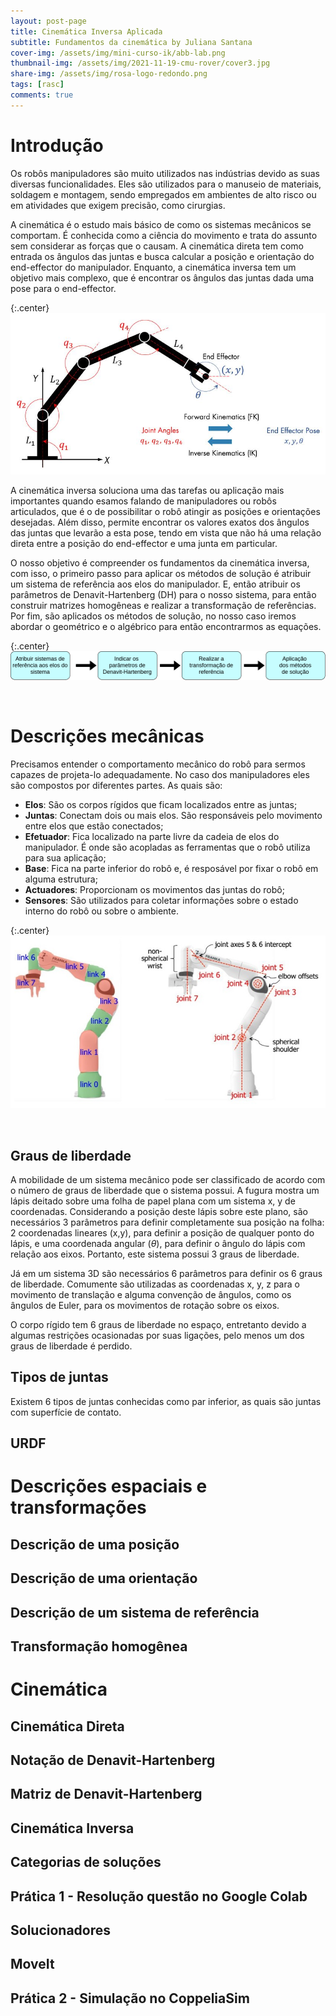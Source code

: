 ```yaml
---
layout: post-page
title: Cinemática Inversa Aplicada
subtitle: Fundamentos da cinemática by Juliana Santana
cover-img: /assets/img/mini-curso-ik/abb-lab.png
thumbnail-img: /assets/img/2021-11-19-cmu-rover/cover3.jpg
share-img: /assets/img/rosa-logo-redondo.png
tags: [rasc]
comments: true
---
```


# Introdução

Os robôs manipuladores são muito utilizados nas indústrias devido as suas diversas funcionalidades. Eles são utilizados para o manuseio de materiais, soldagem e montagem, sendo empregados em ambientes de alto risco ou em atividades que exigem precisão, como cirurgias.

A cinemática é o estudo mais básico de como os sistemas mecânicos se comportam. É conhecida como a ciência do movimento e trata do assunto sem considerar as forças que o causam. A cinemática direta tem como entrada os ângulos das juntas e busca calcular a posição e orientação do end-effector do manipulador. Enquanto, a cinemática inversa tem um objetivo mais complexo, que é encontrar os ângulos das juntas dada uma pose para o end-effector.

{:.center}
[![drawing400](../assets/img/mini-curso-ik/ik-matlab.jpg)](../assets/img/mini-curso-ik/ik-matlab.jpg)


A cinemática inversa soluciona uma das tarefas ou aplicação mais importantes quando esamos falando de manipuladores ou robôs articulados, que é o de possibilitar o robô atingir as posições e orientações desejadas. Além disso, permite encontrar os valores exatos dos ângulos das juntas que levarão a esta pose, tendo em vista que não há uma relação direta entre a posição do end-effector e uma junta em particular.

<!-- Colocar gif com o wathog -->

O nosso objetivo é compreender os fundamentos da cinemática inversa, com isso, o primeiro passo para aplicar os métodos de solução é atribuir um sistema de referência aos elos do manipulador. E, então atribuir os parâmetros de Denavit-Hartenberg (DH) para o nosso sistema, para então construir matrizes homogêneas e realizar a transformação de referências. Por fim, são aplicados os métodos de solução, no nosso caso iremos abordar o geométrico e o algébrico para então encontrarmos as equações.

{:.center}
[![drawing1000](../assets/img/mini-curso-ik/esquematico.png)](../assets/img/mini-curso-ik/esquematico.png)

<br>

# Descrições mecânicas

Precisamos entender o comportamento mecânico do robô para sermos capazes de projeta-lo adequadamente. No caso dos manipuladores eles são compostos por diferentes partes. As quais são:

* **Elos**: São os corpos rígidos que ficam localizados entre as juntas;
* **Juntas**: Conectam dois ou mais elos. São responsáveis pelo movimento entre elos que estão conectados;
* **Efetuador**: Fica localizado na parte livre da cadeia de elos do manipulador. É onde são acopladas as ferramentas que o robô utiliza para sua aplicação;
* **Base**: Fica na parte inferior do robô e, é resposável por fixar o robô em alguma estrutura;
* **Actuadores**: Proporcionam os movimentos das juntas do robô;
* **Sensores**: São utilizados para coletar informações sobre o estado interno do robô ou sobre o ambiente.

{:.center}
[![drawing400](../assets/img/mini-curso-ik/manipulator-caracteristics.png)](../assets/img/mini-curso-ik/manipulator-caracteristics.png)

<br>

## Graus de liberdade

A mobilidade de um sistema mecânico pode ser classificado de acordo com o número de graus de liberdade que o sistema possui. A fugura mostra um lápis deitado sobre uma folha de papel plana com um sistema x, y de coordenadas. Considerando a posição deste lápis sobre este plano, são necessários 3 parâmetros para definir completamente sua posição na folha: 2 coordenadas lineares (x,y), para definir a posição de qualquer ponto do lápis, e uma coordenada angular ($\theta$), para definir o ângulo do lápis com relação aos eixos. Portanto, este sistema possui 3 graus de liberdade.


Já em um sistema 3D são necessários 6 parâmetros para definir os 6 graus de liberdade. Comumente são utilizadas as coordenadas x, y, z para o movimento de translação e alguma convenção de ângulos, como os ângulos de Euler, para os movimentos de rotação sobre os eixos.

O corpo rígido tem 6 graus de liberdade no espaço, entretanto devido a algumas restrições ocasionadas por suas ligações, pelo menos um dos graus de liberdade é perdido.

## Tipos de juntas

Existem 6 tipos de juntas conhecidas como par inferior, as quais são juntas com superfície de contato.

## URDF

# Descrições espaciais e transformações

## Descrição de uma posição

## Descrição de uma orientação

## Descrição de um sistema de referência

## Transformação homogênea

# Cinemática

## Cinemática Direta

## Notação de Denavit-Hartenberg

## Matriz de Denavit-Hartenberg

## Cinemática Inversa

## Categorias de soluções

## Prática 1 - Resolução questão no Google Colab

## Solucionadores

## MoveIt

## Prática 2 - Simulação no CoppeliaSim


